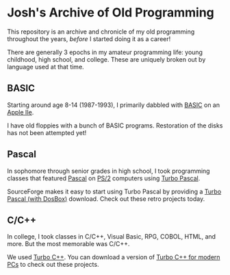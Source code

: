 # Josh's Archive of Old Programming

This repository is an archive and chronicle of my old programming throughout the years,
*before* I started doing it as a career!

There are generally 3 epochs in my amateur programming life: young childhood, high school,
and college.  These are uniquely broken out by language used at that time.

## BASIC

Starting around age 8-14 (1987-1993), I primarily dabbled with
[BASIC](https://en.wikipedia.org/wiki/BASIC) on an
[Apple IIe](https://en.wikipedia.org/wiki/Apple_IIe).

I have old floppies with a bunch of BASIC programs. Restoration of the disks has not been
attempted yet!

## Pascal

In sophomore through senior grades in high school, I took programming classes that
featured [Pascal](https://en.wikipedia.org/wiki/Pascal_(programming_language)) on
[PS/2](https://en.wikipedia.org/wiki/IBM_Personal_System/2) computers using
[Turbo Pascal](https://en.wikipedia.org/wiki/Turbo_Pascal).

SourceForge makes it easy to start using Turbo Pascal by providing a
[Turbo Pascal (with DosBox)](https://sourceforge.net/projects/turbopascal-wdb/) download.
Check out these retro projects today.

## C/C++

In college, I took classes in C/C++, Visual Basic, RPG, COBOL, HTML, and more. But the
most memorable was C/C++.

We used [Turbo C++](https://en.wikipedia.org/wiki/Turbo_C%2B%2B). You can download a
version of [Turbo C++ for modern PCs](http://www.developerinsider.in/turbocpp/) to check
out these projects.
